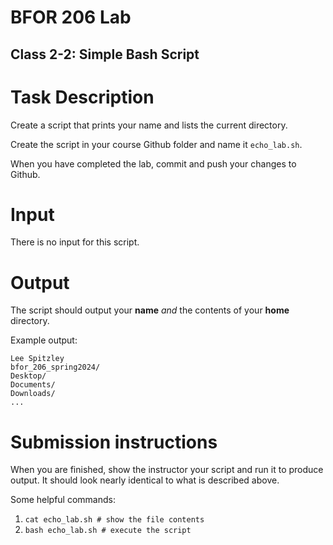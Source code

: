 # BFOR 206 Lab
## Class 2-2: Simple Bash Script

# Task Description
Create a script that prints your name and lists the current directory.

Create the script in your course Github folder and name it
`echo_lab.sh`.

When you have completed the lab, commit and push your changes to Github.

# Input
There is no input for this script.

# Output
The script should output your **name** *and* the contents of your **home** directory.

Example output:
```
Lee Spitzley
bfor_206_spring2024/
Desktop/
Documents/
Downloads/
...
```

# Submission instructions
When you are finished, show the instructor your script and run it to produce output. It should 
look nearly identical to what is described above.

Some helpful commands:
1.  `cat echo_lab.sh # show the file contents`
2.  `bash echo_lab.sh # execute the script`
